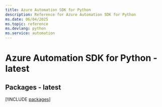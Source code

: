 ```yaml
---
title: Azure Automation SDK for Python
description: Reference for Azure Automation SDK for Python
ms.date: 06/04/2025
ms.topic: reference
ms.devlang: python
ms.service: automation
---
```

# Azure Automation SDK for Python - latest
## Packages - latest
[!INCLUDE [packages](automation-index.md)]